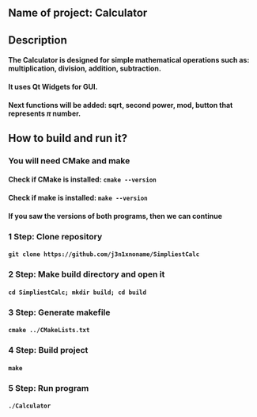 ## Name of project: Calculator
## Description
#### The Сalculator is designed for simple mathematical operations such as: multiplication, division, addition, subtraction.
#### It uses Qt Widgets for GUI.
#### Next functions will be added: sqrt, second power, mod, button that represents $\pi$ number.
## How to build and run it?
### You will need CMake and make
#### Check if CMake is installed: `cmake --version`
#### Check if make is installed: `make --version`
#### If you saw the versions of both programs, then we can continue
### 1 Step: Clone repository
#### `git clone https://github.com/j3n1xnoname/SimpliestCalc`
### 2 Step: Make build directory and open it
#### `cd SimpliestCalc; mkdir build; cd build`
### 3 Step: Generate makefile
#### `cmake ../CMakeLists.txt`
### 4 Step: Build project
#### `make`
### 5 Step: Run program
#### `./Calculator`
